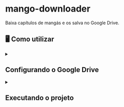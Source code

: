 # mango-downloader
Baixa capítulos de mangás e os salva no Google Drive.

## 🖥️ Como utilizar
<details>
<summary><h2>Configurando o Google Drive</h2></summary>

1. Crie uma pasta no [Google Drive](https://drive.google.com/drive/my-drive) para onde serão feitos os uploads dos arquivos;
2. Entre na [Google Cloud Plataform](https://console.cloud.google.com) e clique em **Criar Projeto**;
3. Digite o nome do projeto e depois clique em **Criar**;
4. Clique no menu lateral esquerdo, e depois selecione a opção **APIs e serviços**;
5. No menu lateral esquerdo, clique em **Biblioteca**;
6. Na caixa de pesquisa, procure por **Google Drive**;
7. Clique no resultado **Google Drive API**, e clique em **Ativar**;
8. No menu lateral esquerdo, clique em **Credenciais**;
9. Clique em **Criar Credenciais** no topo da página, e em **ID doCliente OAuth**;
10. Clique no botão **Configurar Tela de Consentimento**;
11. Em **User Type**<sup>1</sup> selecione **Externo**, e clique em **Criar**;
12. Em **Informações do app**, digite<sup>2</sup> o **Nome do app** e selecione um **E-mail para suporte do usuário**;
13. Em **Dados de contato do desenvolvedor**, digite **Endereços de e-mail** para o contato, e depois clique em **Salvar e continar**;
14. Em **Escopos** clique em **Salvar e continar**;
15. Em **Usuários de teste**, adicione a conta Google que deseja fazer upload dos arquivos (a mesma em que foi criada a pasta no passo **1** - [Configurando o Google Drive](configurando-o-google-drive)), e clique em **Salvar e continar**;
16. Em **Resumo** clique em **Voltar para o Painel**;
17. Repita os passos **7** e **8**;
18. Mas agora, selecione **App para computador**, digite o **Nome**, e clique em **Criar**;
19. Copie o **ID de cliente** e ** Chave secreta de cliente**, clique em **Fazer download do JSON** e logo depois clique no botaõ **OK**;
20. Faça um Fork deste repositório (caso queira modificá-lo) ou somente clone-o;
21. Coloque o arquivo contendo as credenciais (`.json`) na pasta do projeto;
22. Renomei o arquivo contendo as credenciais (`.json`) para `client_secrets.json`.


###### Obs<sup>1</sup>: Caso seja um usuário do Google Workspace, poderá utilizar a opção **Interno** caso deseje. ######
###### Obs<sup>2</sup>: Caso queira poderá preencher os demais campos não obrigatórios também. ######

</details>

<details>
<summary><h2>Executando o projeto</h2></summary>

1. O projeto executa comandos diretamente no [Sistema Operacional](https://en.wikipedia.org/wiki/Operating_system), desa forma, o mesmo possui a depedência operacional **zip**, então antes de executá-lo, é necessário garantir que a mesma já está instalada, caso não esteja, busque qual o comando para instar na sua distribuição Linux. Alguns exemplos:
   ```powershell
   # Debian-based
   sudo apt install zip
   ```
   ```powershell
   # Redhat 
   sudo dnf install zip
   ```
   ```powershell
   # Arch-based 
   sudo pacman -S zip
   ```
   ```powershell
   # OpenSUSE
   sudo zypper install zip
   ```
2. Faça o download das dependências do projeto:
   ```powershell
   pip install -r requirements.txt
   ```
   ou
   ```powershell
   pip3 install -r requirements.txt
   ```
3. Faça uma cópia do arquivo `.env.example` com o nome de `.env`, ou altere o nome do arquivo `.env.example` para `.env`:
   ```powershell
   cp .env.example .env
   ```
   ou
   ```powershell
   mv .env.example .env
   ```
4. Faça uma cópia do arquivo `settings.example.yaml` com o nome de `settings.yaml`, ou altere o nome do arquivo `settings.example.yaml` para `settings.yaml`:
   ```powershell
   cp settings.example.yaml settings.yaml
   ```
   ou
   ```powershell
   mv settings.example.yaml settings.yaml
   ```
5. Abra o arquivo `.env` e preencha os campos:
   1. [Opcional] `GOOGLE_DRIVE_LINK` link para acessar a pasta em que será feito o upload dos arquivos (passo **1** - [Configurando o Google Drive](configurando-o-google-drive))
   2. `FOLDER_ID` ID da pasta em que será feito o upload dos arquivos (passo **1** - [Configurando o Google Drive](configurando-o-google-drive)), por exemplo no link "https://drive.google.com/drive/folders/id_da_pasta"
6. Abra o arquivo `settings.yaml` e preencha os campos `client_id` e `client_secret`, com o que foi copiado<sup>3</sup> no passo **19** - [Configurando o Google Drive](configurando-o-google-drive);
7. Após isso, com um terminal aberto no diretório do projeto, basta executar o comando<sup>4</sup>:
   ```powershell
   python src/main.py
   ```

###### Obs<sup>3</sup>: Caso não tenha copiado, acesse a [Google Cloud Plataform](https://console.cloud.google.com), na aba de **Credenciais** do projeto, em **IDs do cliente OAuth 2.0**, clique em **Editar cliente OAuth**, e então copie o **ID do cliente** e a **Chave secreta do cliente**. ######
###### Obs<sup>4</sup>: Somente na primeira vez que executar o programa, será necessário se autenticar utilizando uma conta Google, deve ser a mesma em que foi criada a pasta (passo **1** - [Configurando o Google Drive](configurando-o-google-drive)) e a mesma definida no passo **15** - [Configurando o Google Drive](configurando-o-google-drive). ######

</details>
